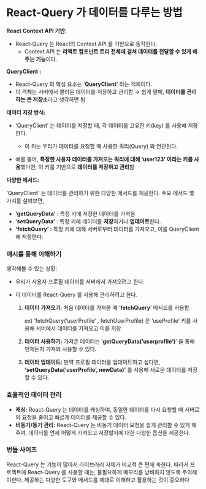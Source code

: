 React-Query 가 데이터를 다루는 방법
===


**React Context API 기반:** 

- React-Query 는 React의 Context API 를 기반으로 동작한다.
    - Context API 는 **리액트 컴포넌트 트리 전체에 걸쳐 데이터를 전달할 수 있게 해주는 기능**이다.

**QueryClient :** 

- React-Query 의 핵심 요소는 ‘**QueryClient**’ 라는 객체이다.
- 이 객체는 서버에서 불러온 데이터를 저장하고 관리함 → 쉽게 말해, **데이터를 관리하는 큰 저장소**라고 생각하면 됨

**데이터 저장 방식:**

- ‘QueryClient’ 는 데이터를 저장할 때, 각 데이터를 고유한 키(key) 를 사용해 저장한다.
    - 이 키는 우리가 데이터를 요청할 때 사용한 쿼리(Query) 와 연관된다.

- 예를 들어, **특정한 사용자 데이터를 가져오는 쿼리에 대해 ‘user123’ 이라는 키를 사용**했다면, 이 키를 기반으로 **데이터를 저장하고 관리**함

**다양한  메서드:** 

‘QueryClient’ 는 데이터를 관리하기 위한 다양한 메서드를 제공한다. 주요 메서드 몇 가지를 살펴보면,

- **‘getQueryData’** : 특정 키에 저장한 데이터를 가져옴
- ‘**setQueryData’** : 특정 키에 데이터를 **저장**하거나 **업데이트**한다.
- **‘fetchQuery’ :** 특정 키에 대해 서버로부터 데이터를 가져오고, 이를 QueryClient 에 저장한다.

### 예시를 통해 이해하기

생각해볼 수 있는 상황:

- 우리가 사용자 프로필 데이터를 서버에서 가져오려고 한다.
- 이 데이터를 React-Query 를 사용해 관리하려고 한다.
    
    
    1. **데이터 가져오기**: 처음 데이터를 가져올 때 ‘**fetchQuery**’ 메서드를 사용함 
        
        ex) ‘fetchQuery(’userProfile’ , fetchUserProfile) 은 ‘useProfile’ 키를 사용해 서버에서 데이터를 가져오고 이를 저장
        
    2. **데이터 사용하기:** 가져온 데이터는 ‘**getQueryData(’userprofile’)**’ 을 통해 언제든지 가져와 사용할 수 있다.
    3. **데이터 업데이트:** 만약 프로필 데이터를 업데이트하고 싶다면, **‘setQueryData(’userProfile’, newData)’** 를 사용해 새로운 데이터를 저장할 수 있다. 

### 효율적인 데이터 관리

- **캐싱:** React-Query 는 데이터를 캐싱하여, 동일한 데이터를 다시 요청할 때 서버로의 요청을 줄이고 빠르게 데이터를 제공할 수 있다.
- **비동기/동기 관리:** React-Query 는 비동기 데이터 요청을 쉽게 관리할 수 있게 해주며, 데이터를 언제 어떻게 가져오고 저장할지에 대한 다양한 옵션을 제공한다.

### 번들 사이즈

React-Query 는 기능이 많아서 라이브러리 자체가 비교적 큰 편에 속한다. 따라서 프로젝트에 React-Query 를 사용할 때는, 불필요하게 메모리를 낭비하지 않도록 주의해야한다. 제공하는 다양한 도구와 메서드를 제대로 이해하고 활용하는 것이 중요하다